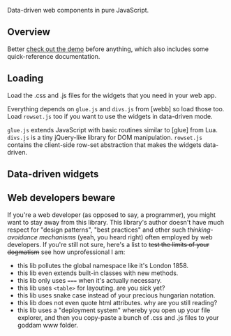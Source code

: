 
Data-driven web components in pure JavaScript.

## Overview

Better [check out the demo](http://luapower.com/widgets_demo.html)
before anything, which also includes some quick-reference documentation.


## Loading

Load the .css and .js files for the widgets that you need in your web app.

Everything depends on `glue.js` and `divs.js` from [webb] so load those too.
Load `rowset.js` too if you want to use the widgets in data-driven mode.

`glue.js` extends JavaScript with basic routines similar to [glue] from Lua.
`divs.js` is a tiny jQuery-like library for DOM manipulation.
`rowset.js` contains the client-side row-set abstraction that makes the
widgets data-driven.

## Data-driven widgets


## Web developers beware

If you're a web developer (as opposed to say, a programmer), you might want
to stay away from this library. This library's author doesn't have much
respect for "design patterns", "best practices" and other such
_thinking-avoidance mechanisms_ (yeah, you heard right) often employed by
web developers. If you're still not sure, here's a list to
<s>test the limits of your dogmatism</s> see how unprofessional I am:

* this lib pollutes the global namespace like it's London 1858.
* this lib even extends built-in classes with new methods.
* this lib only uses `===` when it's actually necessary.
* this lib uses `<table>` for layouting. are you sick yet?
* this lib uses snake case instead of your precious hungarian notation.
* this lib does not even quote html attributes. why are you still reading?
* this lib uses a "deployment system" whereby you open up your file explorer,
and then you copy-paste a bunch of .css and .js files to your goddam www folder.

